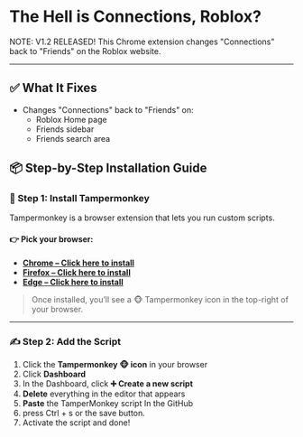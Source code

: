 # The Hell is Connections, Roblox?
NOTE: V1.2 RELEASED!
This Chrome extension changes "Connections" back to "Friends" on the Roblox website.


---

## ✅ What It Fixes

- Changes "Connections" back to "Friends" on:
  - Roblox Home page
  - Friends sidebar
  - Friends search area

## 📦 Step-by-Step Installation Guide

### 🧩 Step 1: Install Tampermonkey

Tampermonkey is a browser extension that lets you run custom scripts.

#### 👉 Pick your browser:

- **[Chrome – Click here to install](https://chrome.google.com/webstore/detail/tampermonkey/dhdgffkkebhmkfjojejmpbldmpobfkfo)**
- **[Firefox – Click here to install](https://addons.mozilla.org/en-US/firefox/addon/tampermonkey/)**
- **[Edge – Click here to install](https://microsoftedge.microsoft.com/addons/detail/tampermonkey/dhjddffhdkjifepbbgmdhlflgkhbkfbo)**

> Once installed, you’ll see a 🐵 Tampermonkey icon in the top-right of your browser.

---

### ✍️ Step 2: Add the Script

1. Click the **Tampermonkey 🐵 icon** in your browser
2. Click **Dashboard**
3. In the Dashboard, click **➕ Create a new script**
4. **Delete** everything in the editor that appears
5. **Paste** the TamperMonkey script In the GitHub
6. press Ctrl + s or the save button.
7. Activate the script and done!
